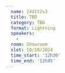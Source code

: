 ```yaml
---
  name: 24d1t2s3
  title: TBD
  category: TBD
  format: Lightning
  speakers: 
    - 
  room: Showroom
  slot: 10/10/2024
  time_start: '12h30'
  time_end: '12h45'
---
```


